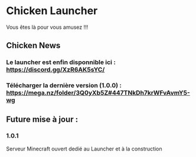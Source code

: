 # Chicken Launcher

Vous êtes là pour vous amusez !!! 

## Chicken News

### Le launcher est enfin disponnible ici : https://discord.gg/XzR6AK5sYC/
### Télécharger la dernière version (1.0.0) : https://mega.nz/folder/3Q0yXb5Z#447TNkDh7krWFvAvmY5-wg

## Future mise à jour :

### 1.0.1

Serveur Minecraft ouvert dedié au Launcher et à la construction
